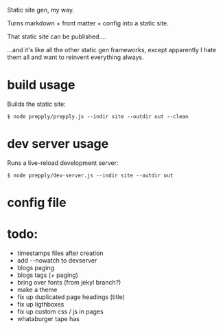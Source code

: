 Static site gen, my way.

Turns markdown + front matter + config into a static site.

That static site can be published....

...and it's like all the other static gen frameworks, except apparently I hate them all
and want to reinvent everything always.

# build usage

Builds the static site:

```
$ node prepply/prepply.js --indir site --outdir out --clean
```

# dev server usage

Runs a live-reload development server:

```
$ node prepply/dev-server.js --indir site --outdir out
```

# config file


# todo:

* timestamps files after creation
* add --nowatch to devserver
* blogs paging
* blogs tags (+ paging)
* bring over fonts (from jekyl branch?)
* make a theme
* fix up duplicated page headings (title)
* fix up ligthboxes
* fix up custom css / js in pages
* whataburger tape has <style> css in it
* training of marine - custom title with <br/> in it (needed)
* school.md custom title (red)
* fix linkpile
* fix cowstick
* ...
